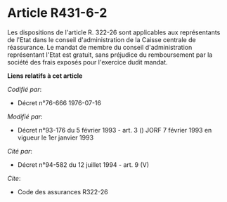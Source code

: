 # Article R431-6-2

Les dispositions de l'article R. 322-26 sont applicables aux représentants de l'Etat dans le conseil d'administration de la
Caisse centrale de réassurance. Le mandat de membre du conseil d'administration représentant l'Etat est gratuit, sans
préjudice du remboursement par la société des frais exposés pour l'exercice dudit mandat.

**Liens relatifs à cet article**

_Codifié par_:

  - Décret n°76-666 1976-07-16

_Modifié par_:

  - Décret n°93-176 du 5 février 1993 - art. 3 () JORF 7 février 1993 en vigueur le 1er janvier 1993

_Cité par_:

  - Décret n°94-582 du 12 juillet 1994 - art. 9 (V)

_Cite_:

  - Code des assurances R322-26
